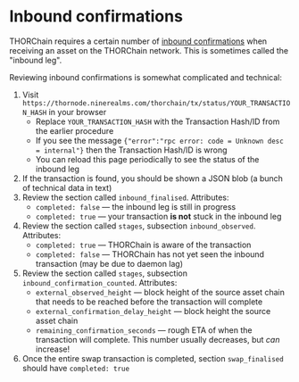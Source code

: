 # Inbound confirmations

THORChain requires a certain number of [inbound confirmations][1] when
receiving an asset on the THORChain network.  This is sometimes called the
"inbound leg".

Reviewing inbound confirmations is somewhat complicated and technical:

1. Visit `https://thornode.ninerealms.com/thorchain/tx/status/YOUR_TRANSACTION_HASH` in your browser
   - Replace `YOUR_TRANSACTION_HASH` with the Transaction Hash/ID from the earlier procedure
   - If you see the message `{"error":"rpc error: code = Unknown desc = internal"}` then the Transaction Hash/ID is wrong
   - You can reload this page periodically to see the status of the inbound leg
1. If the transaction is found, you should be shown a JSON blob (a bunch of technical data in text)
1. Review the section called `inbound_finalised`.  Attributes:
   - `completed: false` &mdash; the inbound leg is still in progress
   - `completed: true` &mdash; your transaction **is not** stuck in the inbound leg
1. Review the section called `stages`, subsection `inbound_observed`.  Attributes:
   - `completed: true` &mdash; THORChain is aware of the transaction
   - `completed: false` &mdash; THORChain has not yet seen the inbound transaction (may be due to daemon lag)
1. Review the section called `stages`, subsection `inbound_confirmation_counted`.  Attributes:
   - `external_observed_height` &mdash; block height of the source asset chain that needs to be reached before the transaction will complete
   - `external_confirmation_delay_height` &mdash; block height the source asset chain
   - `remaining_confirmation_seconds` &mdash; rough ETA of when the transaction will complete.  This number usually decreases, but *can* increase!
1. Once the entire swap transaction is completed, section `swap_finalised` should have `completed: true`

[1]: https://thorchain-community.medium.com/under-the-hood-thorchain-transaction-delays-250d00ed57b7#f667
[2]: https://thorswap.medium.com/cross-chain-made-easy-thorswap-integrates-chainflip-liquidity-network-3894d24db1b8
